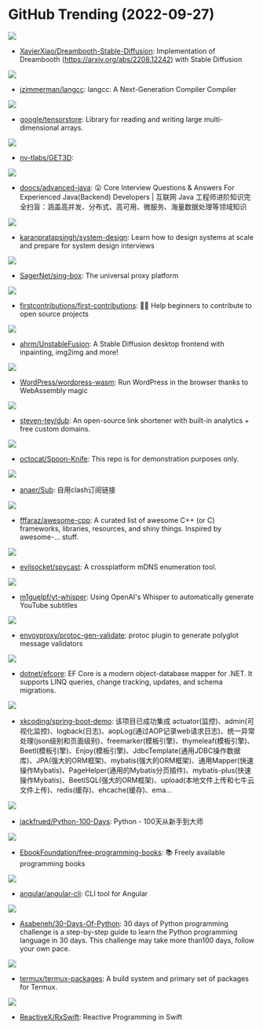 # GitHub Trending (2022-09-27)

![](https://img.shields.io/badge/Jupyter%20Notebook-New%20258-green?style=flat-square&logo=appveyor)
- [XavierXiao/Dreambooth-Stable-Diffusion](https://github.com/XavierXiao/Dreambooth-Stable-Diffusion): Implementation of Dreambooth (https://arxiv.org/abs/2208.12242) with Stable Diffusion

![](https://img.shields.io/badge/C%2B%2B-New%20291-green?style=flat-square&logo=appveyor)
- [jzimmerman/langcc](https://github.com/jzimmerman/langcc): langcc: A Next-Generation Compiler Compiler

![](https://img.shields.io/badge/C%2B%2B-New%2099-green?style=flat-square&logo=appveyor)
- [google/tensorstore](https://github.com/google/tensorstore): Library for reading and writing large multi-dimensional arrays.

![](https://img.shields.io/badge/none-New%20174-green?style=flat-square&logo=appveyor)
- [nv-tlabs/GET3D](https://github.com/nv-tlabs/GET3D): 

![](https://img.shields.io/badge/Java-New%20228-green?style=flat-square&logo=appveyor)
- [doocs/advanced-java](https://github.com/doocs/advanced-java): 😮 Core Interview Questions & Answers For Experienced Java(Backend) Developers | 互联网 Java 工程师进阶知识完全扫盲：涵盖高并发、分布式、高可用、微服务、海量数据处理等领域知识

![](https://img.shields.io/badge/none-New%20131-green?style=flat-square&logo=appveyor)
- [karanpratapsingh/system-design](https://github.com/karanpratapsingh/system-design): Learn how to design systems at scale and prepare for system design interviews

![](https://img.shields.io/badge/Go-New%20105-green?style=flat-square&logo=appveyor)
- [SagerNet/sing-box](https://github.com/SagerNet/sing-box): The universal proxy platform

![](https://img.shields.io/badge/none-New%20118-green?style=flat-square&logo=appveyor)
- [firstcontributions/first-contributions](https://github.com/firstcontributions/first-contributions): 🚀✨ Help beginners to contribute to open source projects

![](https://img.shields.io/badge/Jupyter%20Notebook-New%20152-green?style=flat-square&logo=appveyor)
- [ahrm/UnstableFusion](https://github.com/ahrm/UnstableFusion): A Stable Diffusion desktop frontend with inpainting, img2img and more!

![](https://img.shields.io/badge/PHP-New%2068-green?style=flat-square&logo=appveyor)
- [WordPress/wordpress-wasm](https://github.com/WordPress/wordpress-wasm): Run WordPress in the browser thanks to WebAssembly magic

![](https://img.shields.io/badge/TypeScript-New%20336-green?style=flat-square&logo=appveyor)
- [steven-tey/dub](https://github.com/steven-tey/dub): An open-source link shortener with built-in analytics + free custom domains.

![](https://img.shields.io/badge/HTML-New%2030-green?style=flat-square&logo=appveyor)
- [octocat/Spoon-Knife](https://github.com/octocat/Spoon-Knife): This repo is for demonstration purposes only.

![](https://img.shields.io/badge/JavaScript-New%2035-green?style=flat-square&logo=appveyor)
- [anaer/Sub](https://github.com/anaer/Sub): 自用clash订阅链接

![](https://img.shields.io/badge/none-New%2065-green?style=flat-square&logo=appveyor)
- [fffaraz/awesome-cpp](https://github.com/fffaraz/awesome-cpp): A curated list of awesome C++ (or C) frameworks, libraries, resources, and shiny things. Inspired by awesome-... stuff.

![](https://img.shields.io/badge/HTML-New%2021-green?style=flat-square&logo=appveyor)
- [evilsocket/spycast](https://github.com/evilsocket/spycast): A crossplatform mDNS enumeration tool.

![](https://img.shields.io/badge/Python-New%2066-green?style=flat-square&logo=appveyor)
- [m1guelpf/yt-whisper](https://github.com/m1guelpf/yt-whisper): Using OpenAI's Whisper to automatically generate YouTube subtitles

![](https://img.shields.io/badge/Go-New%2019-green?style=flat-square&logo=appveyor)
- [envoyproxy/protoc-gen-validate](https://github.com/envoyproxy/protoc-gen-validate): protoc plugin to generate polyglot message validators

![](https://img.shields.io/badge/C%23-New%209-green?style=flat-square&logo=appveyor)
- [dotnet/efcore](https://github.com/dotnet/efcore): EF Core is a modern object-database mapper for .NET. It supports LINQ queries, change tracking, updates, and schema migrations.

![](https://img.shields.io/badge/Java-New%2056-green?style=flat-square&logo=appveyor)
- [xkcoding/spring-boot-demo](https://github.com/xkcoding/spring-boot-demo): 该项目已成功集成 actuator(监控)、admin(可视化监控)、logback(日志)、aopLog(通过AOP记录web请求日志)、统一异常处理(json级别和页面级别)、freemarker(模板引擎)、thymeleaf(模板引擎)、Beetl(模板引擎)、Enjoy(模板引擎)、JdbcTemplate(通用JDBC操作数据库)、JPA(强大的ORM框架)、mybatis(强大的ORM框架)、通用Mapper(快速操作Mybatis)、PageHelper(通用的Mybatis分页插件)、mybatis-plus(快速操作Mybatis)、BeetlSQL(强大的ORM框架)、upload(本地文件上传和七牛云文件上传)、redis(缓存)、ehcache(缓存)、ema…

![](https://img.shields.io/badge/Python-New%20161-green?style=flat-square&logo=appveyor)
- [jackfrued/Python-100-Days](https://github.com/jackfrued/Python-100-Days): Python - 100天从新手到大师

![](https://img.shields.io/badge/none-New%20145-green?style=flat-square&logo=appveyor)
- [EbookFoundation/free-programming-books](https://github.com/EbookFoundation/free-programming-books): 📚 Freely available programming books

![](https://img.shields.io/badge/TypeScript-New%204-green?style=flat-square&logo=appveyor)
- [angular/angular-cli](https://github.com/angular/angular-cli): CLI tool for Angular

![](https://img.shields.io/badge/Python-New%2036-green?style=flat-square&logo=appveyor)
- [Asabeneh/30-Days-Of-Python](https://github.com/Asabeneh/30-Days-Of-Python): 30 days of Python programming challenge is a step-by-step guide to learn the Python programming language in 30 days. This challenge may take more than100 days, follow your own pace.

![](https://img.shields.io/badge/Shell-New%2047-green?style=flat-square&logo=appveyor)
- [termux/termux-packages](https://github.com/termux/termux-packages): A build system and primary set of packages for Termux.

![](https://img.shields.io/badge/Swift-New%2025-green?style=flat-square&logo=appveyor)
- [ReactiveX/RxSwift](https://github.com/ReactiveX/RxSwift): Reactive Programming in Swift

